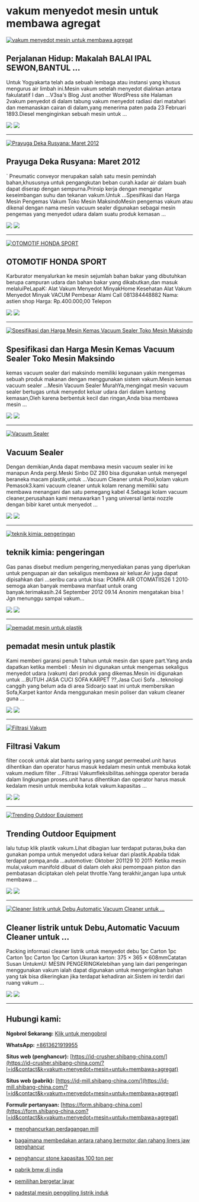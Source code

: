 # vakum menyedot mesin untuk membawa agregat

<a href="https://swt.shibang-china.com/?l=id&img&k=vakum+menyedot+mesin+untuk+membawa+agregat" target="_blank">![vakum menyedot mesin untuk membawa agregat](http://static.shibang-china.com/all-800x300/1312.jpg)</a>

## Perjalanan Hidup: Makalah BALAI IPAL SEWON,BANTUL …
Untuk Yogyakarta telah ada sebuah lembaga atau instansi yang khusus mengurus air limbah ini.Mesin vakum setelah menyedot dialirkan antara fakulatatif I dan …V3sa's Blog Just another WordPress site Halaman 2vakum penyedot di dalam tabung vakum menyedot radiasi dari matahari dan memanaskan cairan di dalam,yang menerima paten pada 23 Februari 1893.Diesel menginginkan sebuah mesin untuk …


<a href="https://whatsapp.shibangsoft.com/WhatsApp.php" target="_blank" title="WhatsApp">![](http://static.shibang-china.com/icon/whatsapp.png)</a> <a href="https://swt.shibang-china.com/?l=id&icon&k=vakum+menyedot+mesin+untuk+membawa+agregat" target="_blank">![](http://static.shibang-china.com/icon/chat-id.png)</a>

---

<a href="https://swt.shibang-china.com/?l=id&img&k=vakum+menyedot+mesin+untuk+membawa+agregat" target="_blank">![Prayuga Deka Rusyana: Maret 2012](http://static.shibang-china.com/all-800x300/22.jpg)</a>

## Prayuga Deka Rusyana: Maret 2012
` Pneumatic conveyor merupakan salah satu mesin pemindah bahan,khususnya untuk pengangkutan beban curah.kadar air dalam buah dapat diserap dengan sempurna.Prinsip kerja dengan mengatur keseimbangan suhu dan tekanan vakum.Untuk …Spesifikasi dan Harga Mesin Pengemas Vakum Toko Mesin MaksindoMesin pengemas vakum atau dikenal dengan nama mesin vacuum sealer digunakan sebagai mesin pengemas yang menyedot udara dalam suatu produk kemasan …


<a href="https://whatsapp.shibangsoft.com/WhatsApp.php" target="_blank" title="WhatsApp">![](http://static.shibang-china.com/icon/whatsapp.png)</a> <a href="https://swt.shibang-china.com/?l=id&icon&k=vakum+menyedot+mesin+untuk+membawa+agregat" target="_blank">![](http://static.shibang-china.com/icon/chat-id.png)</a>

---

<a href="https://swt.shibang-china.com/?l=id&img&k=vakum+menyedot+mesin+untuk+membawa+agregat" target="_blank">![OTOMOTIF HONDA SPORT](http://static.shibang-china.com/all-800x300/1079.jpg)</a>

## OTOMOTIF HONDA SPORT
Karburator menyalurkan ke mesin sejumlah bahan bakar yang dibutuhkan berupa campuran udara dan bahan bakar yang dikabutkan,dan masuk melaluiPeLapaK: Alat Vakum Menyedot MinyakHome Kesehatan Alat Vakum Menyedot Minyak VACUM Pembesar Alami Call 081384448882 Nama: astien shop Harga: Rp.400.000,00 Telepon


<a href="https://whatsapp.shibangsoft.com/WhatsApp.php" target="_blank" title="WhatsApp">![](http://static.shibang-china.com/icon/whatsapp.png)</a> <a href="https://swt.shibang-china.com/?l=id&icon&k=vakum+menyedot+mesin+untuk+membawa+agregat" target="_blank">![](http://static.shibang-china.com/icon/chat-id.png)</a>

---

<a href="https://swt.shibang-china.com/?l=id&img&k=vakum+menyedot+mesin+untuk+membawa+agregat" target="_blank">![Spesifikasi dan Harga Mesin Kemas Vacuum Sealer Toko Mesin Maksindo](http://static.shibang-china.com/all-800x300/1085.jpg)</a>

## Spesifikasi dan Harga Mesin Kemas Vacuum Sealer Toko Mesin Maksindo
kemas vacuum sealer dari maksindo memiliki kegunaan yakin mengemas sebuah produk makanan dengan menggunakan sistem vakum.Mesin kemas vacuum sealer …Mesin Vacuum Sealer MurahYa,mengingat mesin vacuum sealer bertugas untuk menyedot keluar udara dari dalam kantong kemasan,Oleh karena berbentuk kecil dan ringan,Anda bisa membawa mesin …


<a href="https://whatsapp.shibangsoft.com/WhatsApp.php" target="_blank" title="WhatsApp">![](http://static.shibang-china.com/icon/whatsapp.png)</a> <a href="https://swt.shibang-china.com/?l=id&icon&k=vakum+menyedot+mesin+untuk+membawa+agregat" target="_blank">![](http://static.shibang-china.com/icon/chat-id.png)</a>

---

<a href="https://swt.shibang-china.com/?l=id&img&k=vakum+menyedot+mesin+untuk+membawa+agregat" target="_blank">![Vacuum Sealer](http://static.shibang-china.com/all-800x300/1236.jpg)</a>

## Vacuum Sealer
Dengan demikian,Anda dapat membawa mesin vacuum sealer ini ke manapun Anda pergi.Meski Sinbo DZ 280 bisa digunakan untuk menyegel beraneka macam plastik,untuk …Vacuum Cleaner untuk Pool,kolam vakum Pemasok3.kami vacuum cleaner untuk kolam renang memiliki satu membawa menangani dan satu pemegang kabel 4.Sebagai kolam vacuum cleaner,perusahaan kami menawarkan 1 yang universal lantai nozzle dengan bibir karet untuk menyedot …


<a href="https://whatsapp.shibangsoft.com/WhatsApp.php" target="_blank" title="WhatsApp">![](http://static.shibang-china.com/icon/whatsapp.png)</a> <a href="https://swt.shibang-china.com/?l=id&icon&k=vakum+menyedot+mesin+untuk+membawa+agregat" target="_blank">![](http://static.shibang-china.com/icon/chat-id.png)</a>

---

<a href="https://swt.shibang-china.com/?l=id&img&k=vakum+menyedot+mesin+untuk+membawa+agregat" target="_blank">![teknik kimia: pengeringan](http://static.shibang-china.com/all-800x300/762.jpg)</a>

## teknik kimia: pengeringan
Gas panas disebut medium pengering,menyediakan panas yang diperlukan untuk penguapan air dan sekaligus membawa air keluar.Air juga dapat dipisahkan dari …seribu cara untuk bisa: POMPA AIR OTOMATIIS26 1 2010· semoga akan banyak membawa manfaat untuk orang banyak.terimakasih.24 September 2012 09.14 Anonim mengatakan bisa ! Jgn menunggu sampai vakum…


<a href="https://whatsapp.shibangsoft.com/WhatsApp.php" target="_blank" title="WhatsApp">![](http://static.shibang-china.com/icon/whatsapp.png)</a> <a href="https://swt.shibang-china.com/?l=id&icon&k=vakum+menyedot+mesin+untuk+membawa+agregat" target="_blank">![](http://static.shibang-china.com/icon/chat-id.png)</a>

---

<a href="https://swt.shibang-china.com/?l=id&img&k=vakum+menyedot+mesin+untuk+membawa+agregat" target="_blank">![pemadat mesin untuk plastik](http://static.shibang-china.com/all-800x300/351.jpg)</a>

## pemadat mesin untuk plastik
Kami memberi garansi penuh 1 tahun untuk mesin dan spare part.Yang anda dapatkan ketika membeli : Mesin ini digunakan untuk mengemas sekaligus menyedot udara (vakum) dari produk yang dikemas.Mesin ini digunakan untuk …BUTUH JASA CUCI SOFA KARPET ??,Jasa Cuci Sofa …teknologi canggih yang belum ada di area Sidoarjo saat ini untuk membersikan Sofa,Karpet kantor Anda menggunakan mesin poliser dan vakum cleaner guna …


<a href="https://whatsapp.shibangsoft.com/WhatsApp.php" target="_blank" title="WhatsApp">![](http://static.shibang-china.com/icon/whatsapp.png)</a> <a href="https://swt.shibang-china.com/?l=id&icon&k=vakum+menyedot+mesin+untuk+membawa+agregat" target="_blank">![](http://static.shibang-china.com/icon/chat-id.png)</a>

---

<a href="https://swt.shibang-china.com/?l=id&img&k=vakum+menyedot+mesin+untuk+membawa+agregat" target="_blank">![Filtrasi Vakum](http://static.shibang-china.com/all-800x300/163.jpg)</a>

## Filtrasi Vakum
filter cocok untuk alat bantu saring yang sangat permeabel.unit harus dihentikan dan operator harus masuk kedalam mesin untuk membuka kotak vakum.medium filter …Filtrasi Vakumfleksibilitas.sehingga operator berada dalam lingkungan proses.unit harus dihentikan dan operator harus masuk kedalam mesin untuk membuka kotak vakum.kapasitas …


<a href="https://whatsapp.shibangsoft.com/WhatsApp.php" target="_blank" title="WhatsApp">![](http://static.shibang-china.com/icon/whatsapp.png)</a> <a href="https://swt.shibang-china.com/?l=id&icon&k=vakum+menyedot+mesin+untuk+membawa+agregat" target="_blank">![](http://static.shibang-china.com/icon/chat-id.png)</a>

---

<a href="https://swt.shibang-china.com/?l=id&img&k=vakum+menyedot+mesin+untuk+membawa+agregat" target="_blank">![Trending Outdoor Equipment](http://static.shibang-china.com/all-800x300/1083.jpg)</a>

## Trending Outdoor Equipment
lalu tutup klik plastik vakum.Lihat dibagian luar terdapat putaras,buka dan gunakan pompa untuk menyedot udara keluar dari plastik.Apabila tidak terdapat pompa,anda …automotive: Oktober 201129 10 2011· Ketika mesin mulai,vakum manifold dibuat di dalam oleh aksi pemompaan piston dan pembatasan diciptakan oleh pelat throttle.Yang terakhir,jangan lupa untuk membawa …


<a href="https://whatsapp.shibangsoft.com/WhatsApp.php" target="_blank" title="WhatsApp">![](http://static.shibang-china.com/icon/whatsapp.png)</a> <a href="https://swt.shibang-china.com/?l=id&icon&k=vakum+menyedot+mesin+untuk+membawa+agregat" target="_blank">![](http://static.shibang-china.com/icon/chat-id.png)</a>

---

<a href="https://swt.shibang-china.com/?l=id&img&k=vakum+menyedot+mesin+untuk+membawa+agregat" target="_blank">![Cleaner listrik untuk Debu,Automatic Vacuum Cleaner untuk …](http://static.shibang-china.com/all-800x300/538.jpg)</a>

## Cleaner listrik untuk Debu,Automatic Vacuum Cleaner untuk …
Packing informasi cleaner listrik untuk menyedot debu 1pc Carton 1pc Carton 1pc Carton 1pc Carton Ukuran karton: 375 × 365 × 608mmCatatan Susan UntukmU: MESIN PENGERINGKelebihan yang lain dari pengeringan menggunakan vakum ialah dapat digunakan untuk mengeringkan bahan yang tak bisa dikeringkan jika terdapat kehadiran air.Sistem ini terdiri dari ruang vakum …


<a href="https://whatsapp.shibangsoft.com/WhatsApp.php" target="_blank" title="WhatsApp">![](http://static.shibang-china.com/icon/whatsapp.png)</a> <a href="https://swt.shibang-china.com/?l=id&icon&k=vakum+menyedot+mesin+untuk+membawa+agregat" target="_blank">![](http://static.shibang-china.com/icon/chat-id.png)</a>

---
## Hubungi kami:

**Ngobrol Sekarang:** [Klik untuk mengobrol](https://swt.shibang-china.com?l=id&contact&k=vakum+menyedot+mesin+untuk+membawa+agregat)

**WhatsApp:**  [+8613621919955](https://whatsapp.shibangsoft.com/WhatsApp.php)

**Situs web (penghancur):** [https://id-crusher.shibang-china.com/](https://id-crusher.shibang-china.com/?l=id&contact&k=vakum+menyedot+mesin+untuk+membawa+agregat)

**Situs web (pabrik):** [https://id-mill.shibang-china.com/](https://id-mill.shibang-china.com/?l=id&contact&k=vakum+menyedot+mesin+untuk+membawa+agregat)

**Formulir pertanyaan:** [https://form.shibang-china.com](https://form.shibang-china.com?l=id&contact&k=vakum+menyedot+mesin+untuk+membawa+agregat)

* [menghancurkan perdagangan mill](../38/menghancurkan%20perdagangan%20mill.md)

* [bagaimana membedakan antara rahang bermotor dan rahang liners jaw penghancur](../34/bagaimana%20membedakan%20antara%20rahang%20bermotor%20dan%20rahang%20liners%20jaw%20penghancur.md)

* [penghancur stone kapasitas 100 ton per](../34/penghancur%20stone%20kapasitas%20100%20ton%20per.md)

* [pabrik bmw di india](../31/pabrik%20bmw%20di%20india.md)

* [pemilihan bergetar layar](../33/pemilihan%20bergetar%20layar.md)

* [padestal mesin penggiling listrik induk](../33/padestal%20mesin%20penggiling%20listrik%20induk.md)
